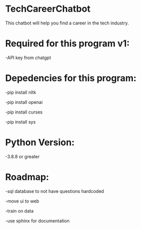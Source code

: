 # TechCareerChatbot
This chatbot will help you find a career in the tech industry.

# Required for this program v1:
-API key from chatgpt


# Depedencies for this program:
-pip install nltk

-pip install openai

-pip install curses

-pip install sys


# Python Version:
-3.8.8 or greater


# Roadmap:
-sql database to not have questions hardcoded

-move ui to web

-train on data

-use sphinx for documentation

